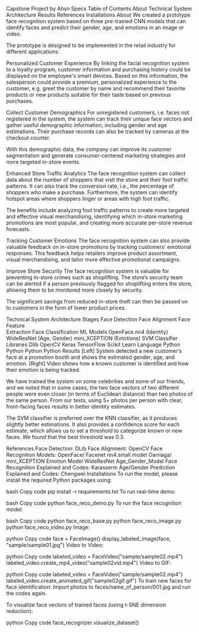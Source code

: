 Capstone Project by Ahsn Specs
Table of Contents
About
Technical System Architecture
Results
References
Installations
About
We created a prototype face recognition system based on three pre-trained CNN models that can identify faces and predict their gender, age, and emotions in an image or video.

The prototype is designed to be implemented in the retail industry for different applications:

Personalized Customer Experience
By linking the facial recognition system to a loyalty program, customer information and purchasing history could be displayed on the employee's smart devices. Based on this information, the salesperson could provide a premium, personalized experience to the customer, e.g. greet the customer by name and recommend their favorite products or new products suitable for their taste based on previous purchases.

Collect Customer Demographics
For unregistered customers, i.e. faces not registered in the system, the system can track their unique face vectors and gather useful demographic information, including gender and age estimations. Their purchase records can also be tracked by cameras at the checkout counter.

With this demographic data, the company can improve its customer segmentation and generate consumer-centered marketing strategies and more targeted in-store events.

Enhanced Store Traffic Analytics
The face recognition system can collect data about the number of shoppers that visit the store and their foot traffic patterns. It can also track the conversion rate, i.e., the percentage of shoppers who make a purchase. Furthermore, the system can identify hotspot areas where shoppers linger or areas with high foot traffic.

The benefits include analyzing foot traffic patterns to create more targeted and effective visual merchandising, identifying which in-store marketing promotions are most popular, and creating more accurate per-store revenue forecasts.

Tracking Customer Emotions
The face recognition system can also provide valuable feedback on in-store promotions by tracking customers’ emotional responses. This feedback helps retailers improve product assortment, visual merchandising, and tailor more effective promotional campaigns.

Improve Store Security
The face recognition system is valuable for preventing in-store crimes such as shoplifting. The store’s security team can be alerted if a person previously flagged for shoplifting enters the store, allowing them to be monitored more closely by security.

The significant savings from reduced in-store theft can then be passed on to customers in the form of lower product prices.

Technical System Architecture
Stages	Face Detection	Face Alignment	Face Feature <br> Extraction	Face Classification
ML Models			OpenFace.nn4
(Identity)
WideResNet
(Age, Gender)
mini_XCEPTION
(Emotions)	SVM Classifier
Libraries	Dlib	OpenCV	Keras
TensorFlow	Scikit Learn
Language	Python	Python	Python	Python
Results
[Left] System detected a new customer’s face at a promotion booth and shows the estimated gender, age, and emotion.
[Right] Video shows how a known customer is identified and how their emotion is being tracked.

We have trained the system on some celebrities and some of our friends, and we noted that in some cases, the two face vectors of two different people were even closer (in terms of Euclidean distance) than two photos of the same person. From our tests, using 5+ photos per person with clear, front-facing faces results in better identity estimates.

The SVM classifier is preferred over the KNN classifier, as it produces slightly better estimations. It also provides a confidence score for each estimate, which allows us to set a threshold to categorize known or new faces. We found that the best threshold was 0.3.

References
Face Detection: DLib
Face Alignment: OpenCV
Face Recognition Models:
OpenFace/ Facenet nn4.small model
Oarriaga/ mini_XCEPTION Emotion Model
WideResNet Age_Gender_Model
Face Recognition Explained and Codes: Karasserm
Age/Gender Prediction Explained and Codes: Chengwei
Installations
To run the model, please install the required Python packages using:

bash
Copy code
pip install -r requirements.txt
To run real-time demo:

bash
Copy code
python face_reco_demo.py
To run the face recognition model:

bash
Copy code
python face_reco_base.py
python face_reco_image.py
python face_reco_video.py
Image:

python
Copy code
face = FaceImage()
display_labeled_image(face, "sample/sample01.jpg")
Video to Video:

python
Copy code
labeled_video = FaceVideo("sample/sample02.mp4")
labeled_video.create_mp4_video("sample02vid.mp4")
Video to GIF:

python
Copy code
labeled_video = FaceVideo("sample/sample02.mp4")
labeled_video.create_animated_gif("sample02gif.gif")
To train new faces for face identification:
Import photos to faces/name_of_person/001.jpg and run the codes again.

To visualize face vectors of trained faces (using t-SNE dimension reduction):

python
Copy code
face_recognizer.visualize_dataset()
